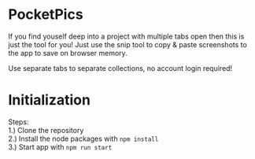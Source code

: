 # PocketPics
If you find youself deep into a project with multiple tabs open then this is just the tool for you! 
Just use the snip tool to copy & paste screenshots to the app to save on browser memory. 

Use separate tabs to separate collections, no account login required!

# Initialization
Steps:\
1.) Clone the repository\
2.) Install the node packages with `npm install`\
3.) Start app with `npm run start`